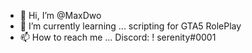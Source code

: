 - 👋 Hi, I’m @MaxDwo
- 🌱 I’m currently learning ... scripting for GTA5 RolePlay
- 📫 How to reach me ... Discord: ! serenity#0001

<!---
MaxDwo/MaxDwo is a ✨ special ✨ repository because its `README.md` (this file) appears on your GitHub profile.
You can click the Preview link to take a look at your changes.
--->
